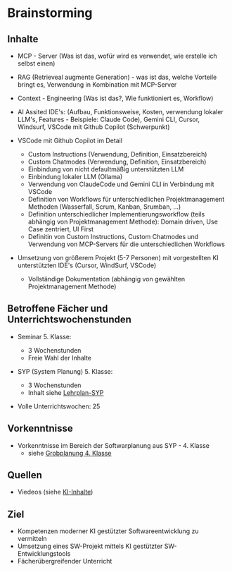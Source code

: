 # Brainstorming

## Inhalte

- MCP - Server (Was ist das, wofür wird es verwendet, wie erstelle ich selbst einen)
- RAG (Retrieveal augmente Generation) - was ist das, welche Vorteile bringt es, Verwendung in Kombination mit MCP-Server
- Context - Engineering (Was ist das?, Wie funktioniert es, Workflow)
- AI Assited IDE's: (Aufbau, Funktionsweise, Kosten, verwendung lokaler LLM's, Features - Beispiele: Claude Code), Gemini CLI, Cursor, Windsurf, VSCode mit Github Copilot (Schwerpunkt)
- VSCode mit Github Copilot im Detail
  - Custom Instructions (Verwendung, Definition, Einsatzbereich)
  - Custom Chatmodes (Verwendung, Definition, Einsatzbereich)
  - Einbindung von nicht defaultmäßig unterstützten LLM
  - Einbindung lokaler LLM (Ollama)
  - Verwendung von ClaudeCode und Gemini CLI in Verbindung mit VSCode
  - Definition von Workflows  für unterschiedlichen Projektmanagement Methoden (Wasserfall, Scrum, Kanban, Srumban, ...)
  - Definition unterschiedlicher Implementierungsworkflow (teils abhängig von Projektmanagement Methode): Domain driven, Use Case zentriert, UI First
  - Definitin von Custom Instructions, Custom Chatmodes und Verwendung von MCP-Servers für die unterschiedlichen Workflows

- Umsetzung von größerem Projekt (5-7 Personen) mit vorgestellten KI unterstützten IDE's (Cursor, WindSurf, VSCode)
    - Vollständige Dokumentation (abhängig von gewählten Projektmanagement Methode)

## Betroffene Fächer und Unterrichtswochenstunden

- Seminar 5. Klasse:
  - 3 Wochenstunden
  - Freie Wahl der Inhalte
- SYP (System Planung) 5. Klasse:
  - 3 Wochenstunden
  - Inhalt siehe [Lehrplan-SYP](Lehrplan-SYP.md)

- Volle Unterrichtswochen: 25

## Vorkenntnisse

- Vorkenntnisse im Bereich der Softwarplanung aus SYP - 4. Klasse
    - siehe [Grobplanung 4. Klasse](./HTLLEGrobplanung2023-24_4(L)IT_SYP_AUK.xlsx)

## Quellen

- Viedeos (siehe [KI-Inhalte](KI_Inhalte_Summary.md))
  
## Ziel

- Kompetenzen moderner KI gestützter Softwareentwicklung zu vermitteln
- Umsetzung eines SW-Projekt mittels KI gestützter SW-Entwicklungstools
- Fächerübergreifender Unterricht 